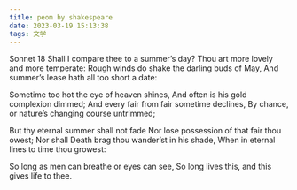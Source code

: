 ```yaml
---
title: peom by shakespeare
date: 2023-03-19 15:13:38
tags: 文学
---
```

Sonnet 18 Shall I compare thee to a summer’s day? Thou art more lovely and more temperate: Rough winds do shake the darling buds of May, And summer’s lease hath all too short a date:

Sometime too hot the eye of heaven shines, And often is his gold complexion dimmed; And every fair from fair sometime declines, By chance, or nature’s changing course untrimmed;

But thy eternal summer shall not fade Nor lose possession of that fair thou owest; Nor shall Death brag thou wander’st in his shade, When in eternal lines to time thou growest:

So long as men can breathe or eyes can see, So long lives this, and this gives life to thee.